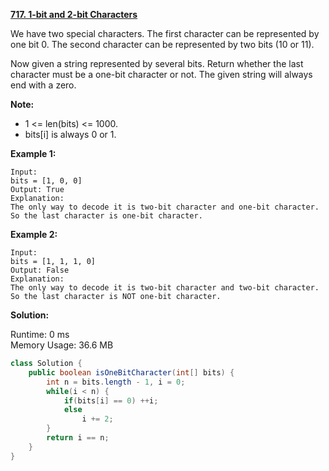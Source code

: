 **[717. 1-bit and 2-bit Characters](https://leetcode.com/problems/1-bit-and-2-bit-characters/)**

We have two special characters. The first character can be represented by one bit 0. The second character can be represented by two bits (10 or 11).

Now given a string represented by several bits. Return whether the last character must be a one-bit character or not. The given string will always end with a zero.


**Note:**

* 1 <= len(bits) <= 1000.
* bits[i] is always 0 or 1.

**Example 1:**

```
Input: 
bits = [1, 0, 0]
Output: True
Explanation: 
The only way to decode it is two-bit character and one-bit character. So the last character is one-bit character.
```
 
**Example 2:**

```
Input: 
bits = [1, 1, 1, 0]
Output: False
Explanation: 
The only way to decode it is two-bit character and two-bit character. So the last character is NOT one-bit character.
```

**Solution:**

Runtime: 0 ms<br/>
Memory Usage: 36.6 MB

```java
class Solution {
    public boolean isOneBitCharacter(int[] bits) {
        int n = bits.length - 1, i = 0;
        while(i < n) {
            if(bits[i] == 0) ++i;
            else
                i += 2;
        }
        return i == n;
    }
}
```